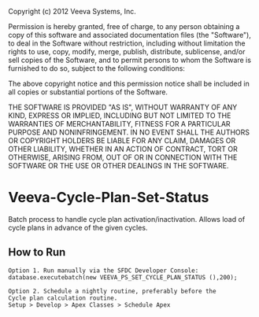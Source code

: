 Copyright (c) 2012 Veeva Systems, Inc.

Permission is hereby granted, free of charge, to any person obtaining a copy of this software and associated documentation files (the "Software"), to deal in the Software without restriction, including without limitation the rights to use, copy, modify, merge, publish, distribute, sublicense, and/or sell copies of the Software, and to permit persons to whom the Software is furnished to do so, subject to the following conditions:

The above copyright notice and this permission notice shall be included in all copies or substantial portions of the Software.

THE SOFTWARE IS PROVIDED "AS IS", WITHOUT WARRANTY OF ANY KIND, EXPRESS OR IMPLIED, INCLUDING BUT NOT LIMITED TO THE WARRANTIES OF MERCHANTABILITY, FITNESS FOR A PARTICULAR PURPOSE AND NONINFRINGEMENT. IN NO EVENT SHALL THE AUTHORS OR COPYRIGHT HOLDERS BE LIABLE FOR ANY CLAIM, DAMAGES OR OTHER LIABILITY, WHETHER IN AN ACTION OF CONTRACT, TORT OR OTHERWISE, ARISING FROM, OUT OF OR IN CONNECTION WITH THE SOFTWARE OR THE USE OR OTHER DEALINGS IN THE SOFTWARE.

Veeva-Cycle-Plan-Set-Status
===========================

Batch process to handle cycle plan activation/inactivation. Allows load of cycle plans in advance of the given cycles.


How to Run
--------------
	Option 1. Run manually via the SFDC Developer Console:
	database.executebatch(new VEEVA_PS_SET_CYCLE_PLAN_STATUS (),200); 
	
	Option 2. Schedule a nightly routine, preferably before the 
	Cycle plan calculation routine. 
	Setup > Develop > Apex Classes > Schedule Apex
